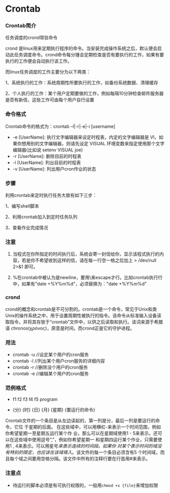 Crontab
=======

### Crontab简介

任务调度的crond常驻命令

crond 是linux用来定期执行程序的命令。当安装完成操作系统之后，默认便会启动此任务调度命令。crond命令每分锺会定期检查是否有要执行的工作，如果有要执行的工作便会自动执行该工作。

而linux任务调度的工作主要分为以下两类：

1、系统执行的工作：系统周期性所要执行的工作，如备份系统数据、清理缓存

2、个人执行的工作：某个用户定期要做的工作，例如每隔10分钟检查邮件服务器是否有新信，这些工作可由每个用户自行设置

### 命令格式

Crontab命令的格式为：crontab –l|-r|-e|-i [username]

* -e [UserName]: 执行文字编辑器来设定时程表，内定的文字编辑器是 VI，如果你想用别的文字编辑器，则请先设定 VISUAL 环境变数来指定使用那个文字编辑器(比如说 setenv VISUAL joe)
* -r [UserName]: 删除目前的时程表
* -l [UserName]: 列出目前的时程表
* -v [UserName]: 列出用户cron作业的状态

### 步骤

利用crontab来定时执行任务大致有如下三步：

1、编写shell脚本

2、利用crontab加入到定时任务队列

3、查看作业完成情况

### 注意

1. 当程式在你所指定的时间执行后，系统会寄一封信给你，显示该程式执行的内容，若是你不希望收到这样的信，请在每一行空一格之后加上 > /dev/null 2>&1 即可。

2. %在crontab中被认为是newline，要用\来escape才行。比如crontab执行行中，如果有"date +%Y%m%d"，必须替换为："date +\%Y\%m\%d"

### crond

crond的概念和crontab是不可分割的。crontab是一个命令，常见于Unix和类Unix的操作系统之中，用于设置周期性被执行的指令。该命令从标准输入设备读取指令，并将其存放于“crontab”文件中，以供之后读取和执行。该词来源于希腊语 chronos(χρόνος)，原意是时间。而crond正是它的守护进程。

### 用法

* crontab -u //设定某个用户的cron服务
* crontab -l //列出某个用户cron服务的详细内容
* crontab -r //删除没个用户的cron服务
* crontab -e //编辑某个用户的cron服务

### 范例格式

* f1 f2 f3 f4 f5 program

* {分} {时} {日} {月} {星期} {要运行的命令}

Crontab文件的一个条目是从左边读起的，第一列是分，最后一列是要运行的命令，它位
于星期的后面。
在这些域中，可以用横杠-来表示一个时间范围，例如你希望星期一至星期五运行某个作
业，那么可以在星期域使用1 - 5来表示。还可以在这些域中使用逗号“,”，例如你希望星期一
和星期四运行某个作业，只需要使用1 , 4来表示。可以用星号*来表示连续的时间段。如果你
对某个表示时间的域没有特别的限定，也应该在该域填入*。该文件的每一个条目必须含有5
个时间域，而且每个域之间要用空格分隔。该文件中所有的注释行要在行首用#来表示。

### 注意点

* 待运行的脚本必须是有可执行权限的，一般用`chmod +x {file}`来增加权限
